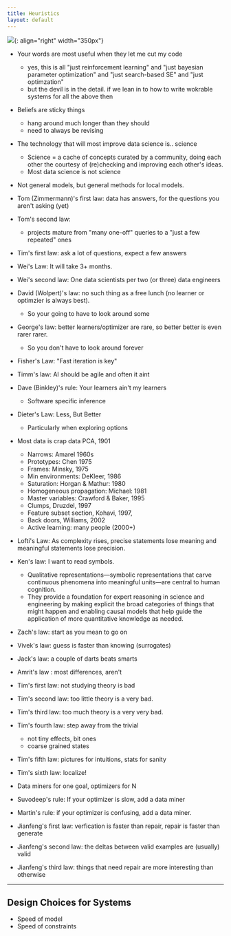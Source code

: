 ```yaml
---
title: Heuristics
layout: default
---
```


![](https://divergentmba.files.wordpress.com/2010/04/knowledge-funnel-762867.png){: align="right" width="350px"}

- Your words are most useful when they let me cut my code
   - yes, this is all "just reinforcement learning" and "just bayesian parameter
     optimization" and "just search-based SE" and "just optimzation"
   - but the devil is in the detail. if we lean in to how to write wokrable systems for
     all the above then 

- Beliefs are sticky things
   - hang around much longer than they should
   - need to always be revising

- The technology that will most improve data science is.. science
   - Science = a cache of concepts curated by a community, doing each
     other the courtesy of (re)checking and improving each other's ideas.
   - Most data science is not science

- Not general models, but general methods for local models.

- Tom (Zimmermann)'s first law: data has answers, for the questions you aren't asking (yet)

- Tom's second law:
   - projects mature from "many one-off" queries to a "just a few repeated"  ones

- Tim's first law: ask a lot of questions, expect a few answers

- Wei's Law: It will take 3+ months.

- Wei's second law: One data scientists per two (or three) data engineers

- David (Wolpert)'s law: no such thing as a free lunch (no learner or optimzier is always best).
   - So your going to have to look around some

- George's law: better learners/optimizer are rare, so better better is even rarer rarer.
   - So you don't have to look around forever

- Fisher's Law: "Fast iteration is key"

- Timm's law: AI should be agile and often it aint

- Dave (Binkley)'s rule: Your learners ain't my learners
   - Software specific inference

- Dieter's Law: Less, But Better
   - Particularly when exploring options

- Most data is crap data PCA, 1901
   - Narrows: Amarel 1960s
   - Prototypes: Chen 1975
   - Frames: Minsky, 1975
   - Min environments: DeKleer, 1986
   - Saturation: Horgan & Mathur: 1980
   - Homogeneous propagation: Michael: 1981
   - Master variables: Crawford & Baker, 1995
   - Clumps, Druzdel, 1997
   - Feature subset section, Kohavi, 1997,
   - Back doors, Williams, 2002
   - Active learning: many people (2000+)


- Lofti's Law:
  As complexity rises, precise statements lose meaning and meaningful statements lose precision.

- Ken's law: I want to read symbols. 
   - Qualitative representations—symbolic representations that carve continuous phenomena into meaningful units—are central to human cognition.
   -  They provide a foundation for expert reasoning in science and engineering by making explicit the broad categories of things that might happen and enabling causal models that help guide the application of more quantitative knowledge as needed. 

- Zach's law: start as you mean to go on

- Vivek's law:  guess is faster than knowing (surrogates)

- Jack's law: a couple of darts beats smarts


- Amrit's law : most differences, aren't

- Tim's first law: not studying theory is bad

- Tim's second law: too little theory is a very bad.

- Tim's third law: too much theory is a very very bad.

- Tim's fourth law: step away from the trivial
   - not tiny effects, bit ones
   - coarse grained states

- Tim's fifth law: pictures for intuitions, stats for sanity

- Tim's sixth law: localize!

- Data miners for one goal, optimizers for N

- Suvodeep's rule: If your optimizer is slow, add a data miner

- Martin's rule: if your optimizer is confusing, add a data miner.

- Jianfeng's first law: verfication is faster than repair, repair is faster than generate

- Jianfeng's second law: the deltas between valid examples are (usually) valid

- Jianfeng's third law: things that need repair are more interesting than otherwise



----

## Design Choices for Systems

- Speed of model
- Speed of constraints

